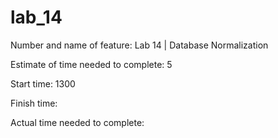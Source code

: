 # lab_14

Number and name of feature: Lab 14 | Database Normalization

Estimate of time needed to complete: 5

Start time: 1300

Finish time: 

Actual time needed to complete: 